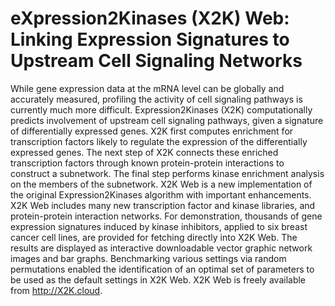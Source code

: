 # eXpression2Kinases (X2K) Web: Linking Expression Signatures to Upstream Cell Signaling Networks
While gene expression data at the mRNA level can be globally and accurately measured, profiling the activity of cell signaling pathways is currently much more difficult. Expression2Kinases (X2K) computationally predicts involvement of upstream cell signaling pathways, given a signature of differentially expressed genes. X2K first computes enrichment for transcription factors likely to regulate the expression of the differentially expressed genes. The next step of X2K connects these enriched transcription factors through known protein-protein interactions to construct a subnetwork. The final step performs kinase enrichment analysis on the members of the subnetwork. X2K Web is a new implementation of the original Expression2Kinases algorithm with important enhancements. X2K Web includes many new transcription factor and kinase libraries, and protein-protein interaction networks. For demonstration, thousands of gene expression signatures induced by kinase inhibitors, applied to six breast cancer cell lines, are provided for fetching directly into X2K Web. The results are displayed as interactive downloadable vector graphic network images and bar graphs. Benchmarking various settings via random permutations enabled the identification of an optimal set of parameters to be used as the default settings in X2K Web. X2K Web is freely available from http://X2K.cloud.

